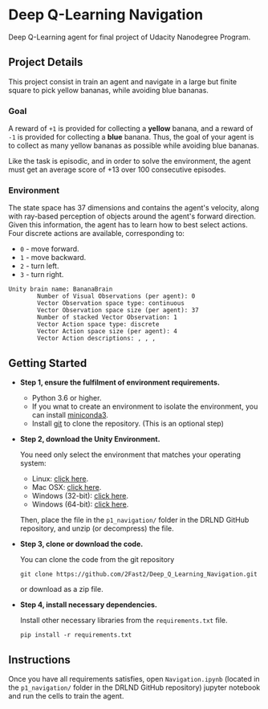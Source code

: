 # Deep Q-Learning Navigation
Deep Q-Learning agent for final project of Udacity Nanodegree Program.


## Project Details
This project consist in train an agent and navigate in a large but finite square to pick yellow bananas, while avoiding blue bananas.

### Goal
A reward of `+1` is provided for collecting a **yellow** banana, and a reward of `-1` is provided for collecting a **blue** banana. Thus, the goal of your agent is to collect as many yellow bananas as possible while avoiding blue bananas.

Like the task is episodic, and in order to solve the environment, the agent must get an average score of +13 over 100 consecutive episodes.

### Environment
The state space has 37 dimensions and contains the agent's velocity, along with ray-based perception of objects around the agent's forward direction. Given this information, the agent has to learn how to best select actions. Four discrete actions are available, corresponding to:

- `0` - move forward.
- `1` - move backward.
- `2` - turn left.
- `3` - turn right.

```
Unity brain name: BananaBrain
        Number of Visual Observations (per agent): 0
        Vector Observation space type: continuous
        Vector Observation space size (per agent): 37
        Number of stacked Vector Observation: 1
        Vector Action space type: discrete
        Vector Action space size (per agent): 4
        Vector Action descriptions: , , , 
```

## Getting Started
* **Step 1, ensure the fulfilment of environment requirements.**
    * Python 3.6 or higher.
    * If you wnat to create an environment to isolate the environment, you can install [miniconda3](https://docs.conda.io/en/latest/miniconda.html).
    * Install [git](https://git-scm.com/downloads) to clone the repository. (This is an optional step)
    
* **Step 2, download the Unity Environment.**
  
  You need only select the environment that matches your operating system:

    * Linux: [click here](https://s3-us-west-1.amazonaws.com/udacity-drlnd/P1/Banana/Banana_Linux.zip).
    * Mac OSX: [click here](https://s3-us-west-1.amazonaws.com/udacity-drlnd/P1/Banana/Banana.app.zip).
    * Windows (32-bit): [click here](https://s3-us-west-1.amazonaws.com/udacity-drlnd/P1/Banana/Banana_Windows_x86.zip).
    * Windows (64-bit): [click here](https://s3-us-west-1.amazonaws.com/udacity-drlnd/P1/Banana/Banana_Windows_x86_64.zip).
    
  Then, place the file in the `p1_navigation/` folder in the DRLND GitHub repository, and unzip (or decompress) the file.

* **Step 3, clone or download the code.**

  You can clone the code from the git repository
  
  ```
  git clone https://github.com/2Fast2/Deep_Q_Learning_Navigation.git
  ```

  or download as a zip file.

* **Step 4, install necessary dependencies.**
  
  Install other necessary libraries from the `requirements.txt` file.
  
  ```
  pip install -r requirements.txt
  ```
## Instructions
Once you have all requirements satisfies, open `Navigation.ipynb` (located in the `p1_navigation/` folder in the DRLND GitHub repository) jupyter notebook and run the cells to train the agent.

